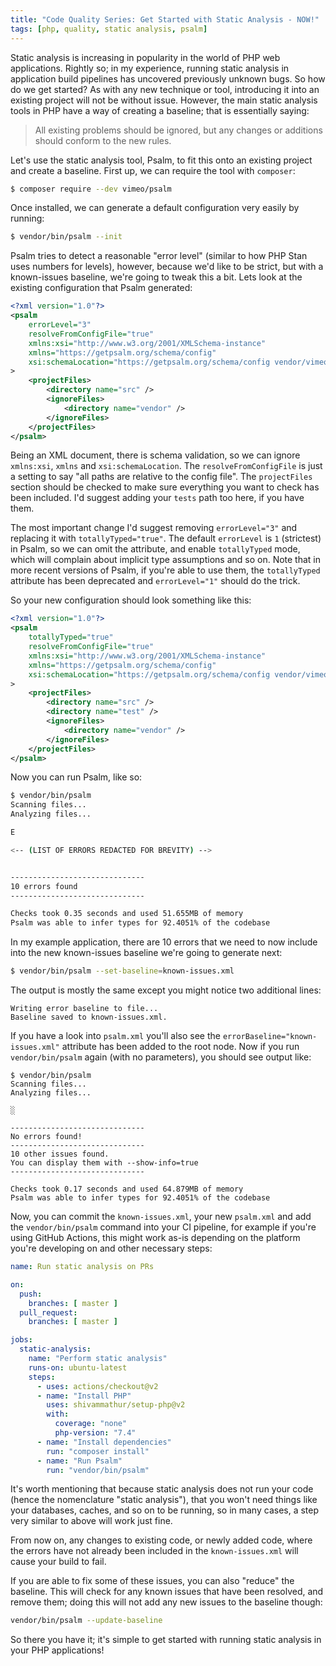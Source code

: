 ```yaml
---
title: "Code Quality Series: Get Started with Static Analysis - NOW!"
tags: [php, quality, static analysis, psalm]
---
```


Static analysis is increasing in popularity in the world of PHP web applications. Rightly so; in my experience, running
static analysis in application build pipelines has uncovered previously unknown bugs. So how do we get started? As with
any new technique or tool, introducing it into an existing project will not be without issue. However, the main static
analysis tools in PHP have a way of creating a baseline; that is essentially saying:

 > All existing problems should be ignored, but any changes or additions should conform to the new rules.

Let's use the static analysis tool, Psalm, to fit this onto an existing project and create a baseline. First up, we can
require the tool with `composer`:

```bash
$ composer require --dev vimeo/psalm
```

Once installed, we can generate a default configuration very easily by running:

```bash
$ vendor/bin/psalm --init
```

Psalm tries to detect a reasonable "error level" (similar to how PHP Stan uses numbers for levels), however, because
we'd like to be strict, but with a known-issues baseline, we're going to tweak this a bit. Lets look at the existing
configuration that Psalm generated:

```xml
<?xml version="1.0"?>
<psalm
    errorLevel="3"
    resolveFromConfigFile="true"
    xmlns:xsi="http://www.w3.org/2001/XMLSchema-instance"
    xmlns="https://getpsalm.org/schema/config"
    xsi:schemaLocation="https://getpsalm.org/schema/config vendor/vimeo/psalm/config.xsd"
>
    <projectFiles>
        <directory name="src" />
        <ignoreFiles>
            <directory name="vendor" />
        </ignoreFiles>
    </projectFiles>
</psalm>
```

Being an XML document, there is schema validation, so we can ignore `xmlns:xsi`, `xmlns` and `xsi:schemaLocation`. The
`resolveFromConfigFile` is just a setting to say "all paths are relative to the config file". The `projectFiles`
section should be checked to make sure everything you want to check has been included. I'd suggest adding your `tests`
path too here, if you have them.

The most important change I'd suggest removing `errorLevel="3"` and replacing it with `totallyTyped="true"`. The
default `errorLevel` is `1` (strictest) in Psalm, so we can omit the attribute, and enable `totallyTyped` mode, which
will complain about implicit type assumptions and so on. Note that in more recent versions of Psalm, if you're able to
use them, the `totallyTyped` attribute has been deprecated and `errorLevel="1"` should do the trick.

So your new configuration should look something like this:

```xml
<?xml version="1.0"?>
<psalm
    totallyTyped="true"
    resolveFromConfigFile="true"
    xmlns:xsi="http://www.w3.org/2001/XMLSchema-instance"
    xmlns="https://getpsalm.org/schema/config"
    xsi:schemaLocation="https://getpsalm.org/schema/config vendor/vimeo/psalm/config.xsd"
>
    <projectFiles>
        <directory name="src" />
        <directory name="test" />
        <ignoreFiles>
            <directory name="vendor" />
        </ignoreFiles>
    </projectFiles>
</psalm>
```

Now you can run Psalm, like so:

```bash
$ vendor/bin/psalm
Scanning files...
Analyzing files...

E

<-- (LIST OF ERRORS REDACTED FOR BREVITY) -->


------------------------------
10 errors found
------------------------------

Checks took 0.35 seconds and used 51.655MB of memory
Psalm was able to infer types for 92.4051% of the codebase
```

In my example application, there are 10 errors that we need to now include into the new known-issues baseline we're
going to generate next:

```bash
$ vendor/bin/psalm --set-baseline=known-issues.xml
```

The output is mostly the same except you might notice two additional lines:

```
Writing error baseline to file...
Baseline saved to known-issues.xml.
```

If you have a look into `psalm.xml` you'll also see the `errorBaseline="known-issues.xml"` attribute has been added to
the root node. Now if you run `vendor/bin/psalm` again (with no parameters), you should see output like:

```
$ vendor/bin/psalm
Scanning files...
Analyzing files...

░

------------------------------
No errors found!
------------------------------
10 other issues found.
You can display them with --show-info=true
------------------------------

Checks took 0.17 seconds and used 64.879MB of memory
Psalm was able to infer types for 92.4051% of the codebase
```

Now, you can commit the `known-issues.xml`, your new `psalm.xml` and add the `vendor/bin/psalm` command into your CI
pipeline, for example if you're using GitHub Actions, this might work as-is depending on the platform you're developing
on and other necessary steps:

```yaml
name: Run static analysis on PRs

on:
  push:
    branches: [ master ]
  pull_request:
    branches: [ master ]

jobs:
  static-analysis:
    name: "Perform static analysis"
    runs-on: ubuntu-latest
    steps:
      - uses: actions/checkout@v2
      - name: "Install PHP"
        uses: shivammathur/setup-php@v2
        with:
          coverage: "none"
          php-version: "7.4"
      - name: "Install dependencies"
        run: "composer install"
      - name: "Run Psalm"
        run: "vendor/bin/psalm"
```

It's worth mentioning that because static analysis does not run your code (hence the nomenclature "static analysis"),
that you won't need things like your databases, caches, and so on to be running, so in many cases, a step very similar
to above will work just fine.

From now on, any changes to existing code, or newly added code, where the errors have not already been included in the
`known-issues.xml` will cause your build to fail.

If you are able to fix some of these issues, you can also "reduce" the baseline. This will check for any known issues
that have been resolved, and remove them; doing this will not add any new issues to the baseline though:

```bash
vendor/bin/psalm --update-baseline
```

So there you have it; it's simple to get started with running static analysis in your PHP applications!

<!-- MARKETING -->
